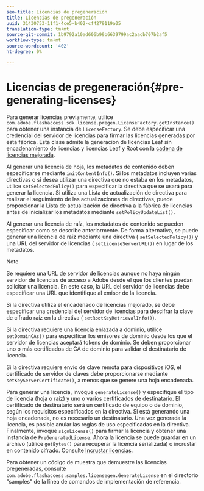 ```yaml
---
seo-title: Licencias de pregeneración
title: Licencias de pregeneración
uuid: 31430753-11f1-4ce5-b402-cf4279119a05
translation-type: tm+mt
source-git-commit: 1b9792a10ad606b99b6639799ac2aacb707b2af5
workflow-type: tm+mt
source-wordcount: '402'
ht-degree: 0%

---
```



# Licencias de pregeneración{#pre-generating-licenses}

Para generar licencias previamente, utilice `com.adobe.flashaccess.sdk.license.pregen.LicenseFactory.getInstance()` para obtener una instancia de `LicenseFactory`. Se debe especificar una credencial del servidor de licencias para firmar las licencias generadas por esta fábrica. Esta clase admite la generación de licencias Leaf sin encadenamiento de licencias y licencias Leaf y Root con la [cadena de licencias mejorada](../../aaxs-protecting-content/content-introduction/content-usage-rules/content-other-policy-options/content-enhanced-license-chaining.md).

Al generar una licencia de hoja, los metadatos de contenido deben especificarse mediante `initContentInfo()`. Si los metadatos incluyen varias directivas o si desea utilizar una directiva que no estaba en los metadatos, utilice `setSelectedPolicy()` para especificar la directiva que se usará para generar la licencia. Si utiliza una Lista de actualización de directiva para realizar el seguimiento de las actualizaciones de directivas, puede proporcionar la Lista de actualización de directiva a la fábrica de licencias antes de inicializar los metadatos mediante `setPolicyUpdateList()`.

Al generar una licencia de raíz, los metadatos de contenido se pueden especificar como se describe anteriormente. De forma alternativa, se puede generar una licencia de raíz mediante una directiva ( `setSelectedPolicy()`) y una URL del servidor de licencias ( `setLicenseServerURL()`) en lugar de los metadatos.

>[!NOTE]
>
>Se requiere una URL de servidor de licencias aunque no haya ningún servidor de licencias de acceso a Adobe desde el que los clientes puedan solicitar una licencia. En este caso, la URL del servidor de licencias debe especificar una URL que identifique al emisor de la licencia.

Si la directiva utiliza el encadenado de licencias mejorado, se debe especificar una credencial del servidor de licencias para descifrar la clave de cifrado raíz en la directiva ( `setRootKeyRetrievalInfo()`).

Si la directiva requiere una licencia enlazada a dominio, utilice `setDomainCAs()` para especificar los emisores de dominio desde los que el servidor de licencias aceptará tokens de dominio. Se deben proporcionar uno o más certificados de CA de dominio para validar el destinatario de licencia.

Si la directiva requiere envío de clave remota para dispositivos iOS, el certificado de servidor de claves debe proporcionarse mediante `setKeyServerCertificate()`, a menos que se genere una hoja encadenada.

Para generar una licencia, invoque `generateLicense()` y especifique el tipo de licencia (hoja o raíz) y uno o varios certificados de destinatario. El certificado de destinatario será un certificado de equipo o de dominio, según los requisitos especificados en la directiva. Si está generando una hoja encadenada, no es necesario un destinatario. Una vez generada la licencia, es posible anular las reglas de uso especificadas en la directiva. Finalmente, invoque `signLicense()` para firmar la licencia y obtener una instancia de `PreGeneratedLicense`. Ahora la licencia se puede guardar en un archivo (utilice `getBytes()` para recuperar la licencia serializada) o incrustar en contenido cifrado. Consulte [Incrustar licencias](../../aaxs-protecting-content/content-pre-generating-and-embedded-licenses/content-embedding-licenses.md).

Para obtener un código de muestra que demuestre las licencias pregeneradas, consulte `com.adobe.flashaccess.samples.licensegen.GenerateLicense` en el directorio &quot;samples&quot; de la línea de comandos de implementación de referencia.
